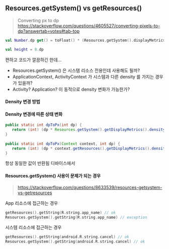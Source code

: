 

## Resources.getSystem() vs getResources()

  
> Converting px to dp
> https://stackoverflow.com/questions/4605527/converting-pixels-to-dp?answertab=votes#tab-top
  
  
```kotlin
val Number.dp get() = toFloat() * (Resources.getSystem().displayMetrics.densityDpi.toFloat() /  DisplayMetrics.DENSITY_DEFAULT)

val height = 8.dp
```
편하고 코드가 깔끔하긴 한데... 
  
- Resources.getSystem() 은 시스템 리소스 전용인데 사용해도 될까?
- ApplicationContext, ActivityContext 가 시스템과 다른 density 를 가지는 경우가 있을까?
- Activity? Application? 이 동적으로 density 변화가 가능한가?
  
  
#### Density 변경 방법



#### Density 변경에 따른 상태 변화
```java
public static int dpToPx(int dp) {  
   return (int) (dp * Resources.getSystem().getDisplayMetrics().density);  
}  
  
public static int dpToPx(Context context, int dp) {  
   return (int) (dp * context.getResources().getDisplayMetrics().density);  
}
```
항상 동일한 값이 반환됨
디바이스에서 
  
#### Resources.getSystem() 사용이 문제가 되는 경우
> https://stackoverflow.com/questions/8633539/resources-getsystem-vs-getresources
  
App  리소스에 접근하는 경우
```kotlin
getResources().getString(R.string.app_name) // ok
Resources.getSystem().getString(R.string.app_name) // exception
```
  
시스템 리소스에 접근하는 경우
```kotlin
getResources().getString(android.R.string.cancel) // ok
Resources.getSystem().getString(android.R.string.cancel) // ok
```

<!--stackedit_data:
eyJoaXN0b3J5IjpbMjIxMzY0NjQxLC0xNjkwODcwMTYwLC0yMT
IzNzgxMDAyLDU0OTU2NzQzNCw1MTc0OTQ5ODIsNzIwOTMzNzg5
XX0=
-->